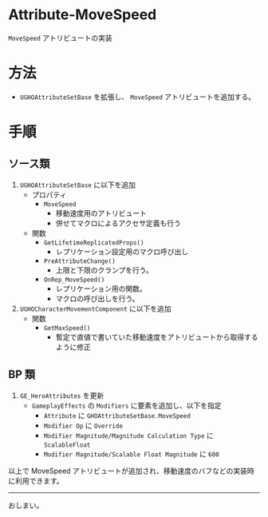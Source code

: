 # Attribute-MoveSpeed
`MoveSpeed` アトリビュートの実装

# 方法

* `UGHOAttributeSetBase` を拡張し、 `MoveSpeed` アトリビュートを追加する。

# 手順

## ソース類

1. `UGHOAttributeSetBase` に以下を追加
	* プロパティ
		* `MoveSpeed`
			* 移動速度用のアトリビュート
			* 併せてマクロによるアクセサ定義も行う
	* 関数
		* `GetLifetimeReplicatedProps()`
			* レプリケーション設定用のマクロ呼び出し
		* `PreAttributeChange()`
			* 上限と下限のクランプを行う。
		* `OnRep_MoveSpeed()`
			* レプリケーション用の関数。
			* マクロの呼び出しを行う。
1. `UGHOCharacterMovementComponent` に以下を追加
	* 関数
		* `GetMaxSpeed()`
			* 暫定で直値で書いていた移動速度をアトリビュートから取得するように修正

## BP 類

1. `GE_HeroAttributes` を更新
	* `GameplayEffects` の `Modifiers` に要素を追加し、以下を指定
		* `Attribute` に `GHOAttributeSetBase.MoveSpeed`
		* `Modifier Op` に `Override`
		* `Modifier Magnitude/Magnitude Calculation Type` に `ScalableFloat`
		* `Modifier Magnitude/Scalable Float Magnitude` に `600`


以上で MoveSpeed アトリビュートが追加され、移動速度のバフなどの実装時に利用できます。

-----
おしまい。
